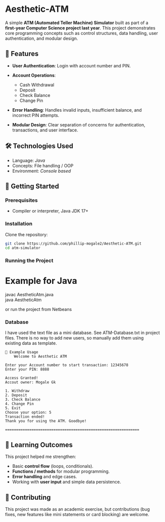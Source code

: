 # Aesthetic-ATM

A simple **ATM (Automated Teller Machine) Simulator** built as part of a **first-year Computer Science project last year**.
This project demonstrates core programming concepts such as control structures, data handling, user authentication, and modular design.

## 📌 Features
* **User Authentication**: Login with account number and PIN.

* **Account Operations**:
  * Cash Withdrawal
  * Deposit
  * Check Balance
  * Change Pin
  
* **Error Handling**: Handles invalid inputs, insufficient balance, and incorrect PIN attempts.
* **Modular Design**: Clear separation of concerns for authentication, transactions, and user interface.

## 🛠️ Technologies Used

* Language: *Java*
* Concepts: File handling / OOP
* Environment: *Console based*

## 🚀 Getting Started
### Prerequisites

* Compiler or interpreter, Java JDK 17+

### Installation

Clone the repository:

```bash
git clone https://github.com/phillip-mogale2/Aesthetic-ATM.git
cd atm-simulator
```

### Running the Project
# Example for Java
javac AestheticAtm.java  
java AestheticAtm

or run the project from Netbeans

### Database
I have used the text file as a mini database. See ATM-Database.txt in project files.
There is no way to add new users, so manually add them using existing data as template.

```
📖 Example Usage
	Welcome to Aesthetic ATM

Enter your Account number to start transaction: 12345678
Enter your PIN: 8888

Access Granted!
Accout owner: Mogale Gk

1. Withdraw
2. Deposit
3. Check Balance
4. Change Pin
5. Exit
Choose your option: 5
Transaction ended!
Thank you for using the ATM. Goodbye!

=============================================================
```

## 🎯 Learning Outcomes

This project helped me strengthen:

* Basic **control flow** (loops, conditionals).
* **Functions / methods** for modular programming.
* **Error handling** and edge cases.
* Working with **user input** and simple data persistence.

## 🤝 Contributing
This project was made as an academic exercise, but contributions (bug fixes, new features like mini statements or card blocking) are welcome.
